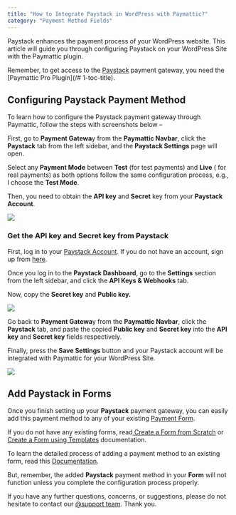 ```yaml
---
title: "How to Integrate Paystack in WordPress with Paymattic?"
category: "Payment Method Fields"
---
```

Paystack enhances the payment process of your WordPress website. This article will guide you through configuring Paystack on your WordPress Site with the Paymattic plugin.

Remember, to get access to the [Paystack](https://paystack.com/) payment gateway, you need the [Paymattic Pro Plugin](/# 1-toc-title).

## Configuring Paystack Payment Method

To learn how to configure the Paystack payment gateway through Paymattic, follow the steps with screenshots below –

First, go to **Payment Gatewa**y from the **Paymattic Navbar**, click the **Paystack** tab from the left sidebar, and the **Paystack Settings** page will open.

Select any **Payment Mode** between **Test** (for test payments) and **Live** ( for real payments) as both options follow the same configuration process, e.g., I choose the **Test Mode**.

Then, you need to obtain the **API key** and **Secret** key from your **Paystack Account**.

![](/images/payment-method-fields/how-to-integrate-paystack-in-wordpress-with-paymattic/Payment-gateway-Paystack-Paystack-settings-scaled.webp)

### Get the API key and Secret key from Paystack

First, log in to your [Paystack Account](https://dashboard.paystack.com/#/login). If you do not have an account, sign up from [here](https://dashboard.paystack.com/#/signup).

Once you log in to the **Paystack Dashboard**, go to the **Settings** section from the left sidebar, and click the **API Keys &amp; Webhooks** tab.

Now, copy the  **Secret key** and **Public key.**

![](/images/payment-method-fields/how-to-integrate-paystack-in-wordpress-with-paymattic/Copy-the-public-key-secret-key-from-paystack-scaled.webp)

Go back to **Payment Gatewa**y from the **Paymattic Navbar**, click the **Paystack** tab, and paste the copied **Public key** and **Secret key** into the **API key** and **Secret key** fields respectively.

Finally, press the **Save Settings** button and your Paystack account will be integrated with Paymattic for your WordPress Site.

![](/images/payment-method-fields/how-to-integrate-paystack-in-wordpress-with-paymattic/Paste-the-API-Secret-key-scaled.webp)

## Add Paystack in Forms

Once you finish setting up your **Paystack** payment gateway, you can easily add this payment method to any of your existing [Payment Form](/how-to-create-your-first-payment-form-in-a-minute-and-accept-payments-with-paymattic).

If you do not have any existing forms, read[ Create a Form from Scratch](/how-to-create-a-form-from-scratch-with-paymattic) or[ Create a Form using Templates](/simple-form-templates) documentation.

To learn the detailed process of adding a payment method to an existing form, read this [Documentation](/how-to-use-the-payment-method-fields-section).

But, remember, the added **Paystack** payment method in your **Form** will not function unless you complete the configuration process properly.

If you have any further questions, concerns, or suggestions, please do not hesitate to contact our [@support team](https://wpmanageninja.com/support-tickets/?utm_source=wpmn&utm_medium=home&utm_campaign=site#/). Thank you.